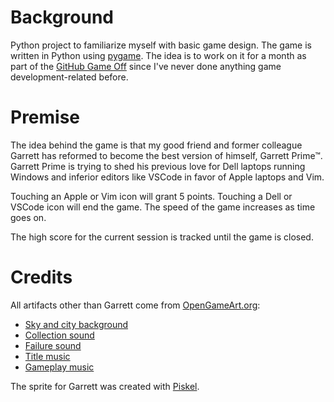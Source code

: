# Background

Python project to familiarize myself with basic game design. The game is written in Python using [pygame](https://www.pygame.org/news). The idea is to work on it for a month as part of the [GitHub Game Off](https://github.blog/2020-10-27-github-game-off-2020/) since I've never done anything game development-related before.

# Premise

The idea behind the game is that my good friend and former colleague Garrett has reformed to become the best version of himself, Garrett Prime™. Garrett Prime is trying to shed his previous love for Dell laptops running Windows and inferior editors like VSCode in favor of Apple laptops and Vim.

Touching an Apple or Vim icon will grant 5 points. Touching a Dell or VSCode icon will end the game. The speed of the game increases as time goes on.

The high score for the current session is tracked until the game is closed.

# Credits

All artifacts other than Garrett come from [OpenGameArt.org](https://opengameart.org/):

- [Sky and city background](https://opengameart.org/content/urban-landscape)
- [Collection sound](https://opengameart.org/content/plingy-coin)
- [Failure sound](https://opengameart.org/content/energy-drain)
- [Title music](https://opengameart.org/content/another-space-background-track)
- [Gameplay music](https://opengameart.org/content/drifting-beyond-the-stars-background-ambient)

The sprite for Garrett was created with [Piskel](https://www.piskelapp.com/).

